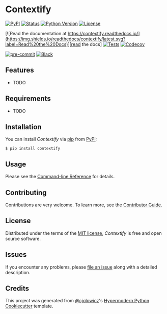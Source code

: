 # Contextify

[![PyPI](https://img.shields.io/pypi/v/contextify.svg)][pypi status]
[![Status](https://img.shields.io/pypi/status/contextify.svg)][pypi status]
[![Python Version](https://img.shields.io/pypi/pyversions/contextify)][pypi status]
[![License](https://img.shields.io/pypi/l/contextify)][license]

[![Read the documentation at https://contextify.readthedocs.io/](https://img.shields.io/readthedocs/contextify/latest.svg?label=Read%20the%20Docs)][read the docs]
[![Tests](https://github.com/56kyle/contextify/workflows/Tests/badge.svg)][tests]
[![Codecov](https://codecov.io/gh/56kyle/contextify/branch/main/graph/badge.svg)][codecov]

[![pre-commit](https://img.shields.io/badge/pre--commit-enabled-brightgreen?logo=pre-commit&logoColor=white)][pre-commit]
[![Black](https://img.shields.io/badge/code%20style-black-000000.svg)][black]

[pypi status]: https://pypi.org/project/contextify/
[read the docs]: https://contextify.readthedocs.io/
[tests]: https://github.com/56kyle/contextify/actions?workflow=Tests
[codecov]: https://app.codecov.io/gh/56kyle/contextify
[pre-commit]: https://github.com/pre-commit/pre-commit
[black]: https://github.com/psf/black

## Features

- TODO

## Requirements

- TODO

## Installation

You can install _Contextify_ via [pip] from [PyPI]:

```console
$ pip install contextify
```

## Usage

Please see the [Command-line Reference] for details.

## Contributing

Contributions are very welcome.
To learn more, see the [Contributor Guide].

## License

Distributed under the terms of the [MIT license][license],
_Contextify_ is free and open source software.

## Issues

If you encounter any problems,
please [file an issue] along with a detailed description.

## Credits

This project was generated from [@cjolowicz]'s [Hypermodern Python Cookiecutter] template.

[@cjolowicz]: https://github.com/cjolowicz
[pypi]: https://pypi.org/
[hypermodern python cookiecutter]: https://github.com/cjolowicz/cookiecutter-hypermodern-python
[file an issue]: https://github.com/56kyle/contextify/issues
[pip]: https://pip.pypa.io/

<!-- github-only -->

[license]: https://github.com/56kyle/contextify/blob/main/LICENSE
[contributor guide]: https://github.com/56kyle/contextify/blob/main/CONTRIBUTING.md
[command-line reference]: https://contextify.readthedocs.io/en/latest/usage.html
